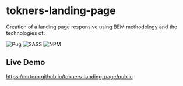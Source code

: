 # tokners-landing-page

Creation of a landing page responsive using BEM methodology and the technologies of:<br>

![Pug](https://img.shields.io/badge/Pug-FFF?style=for-the-badge&logo=pug&logoColor=A86454)
![SASS](https://img.shields.io/badge/SASS-hotpink.svg?style=for-the-badge&logo=SASS&logoColor=white)
![NPM](https://img.shields.io/badge/NPM-%23000000.svg?style=for-the-badge&logo=npm&logoColor=white)

## Live Demo

https://mrtoro.github.io/tokners-landing-page/public

<!-- ## Desktop's Preview:

![Image](src/assets/desktop-preview.png)

## Tablet's Preview:

![Image](src/assets/tablet-preview.png)

## Mobile's Preview:

![Image](src/assets/mobile-preview.png) -->
